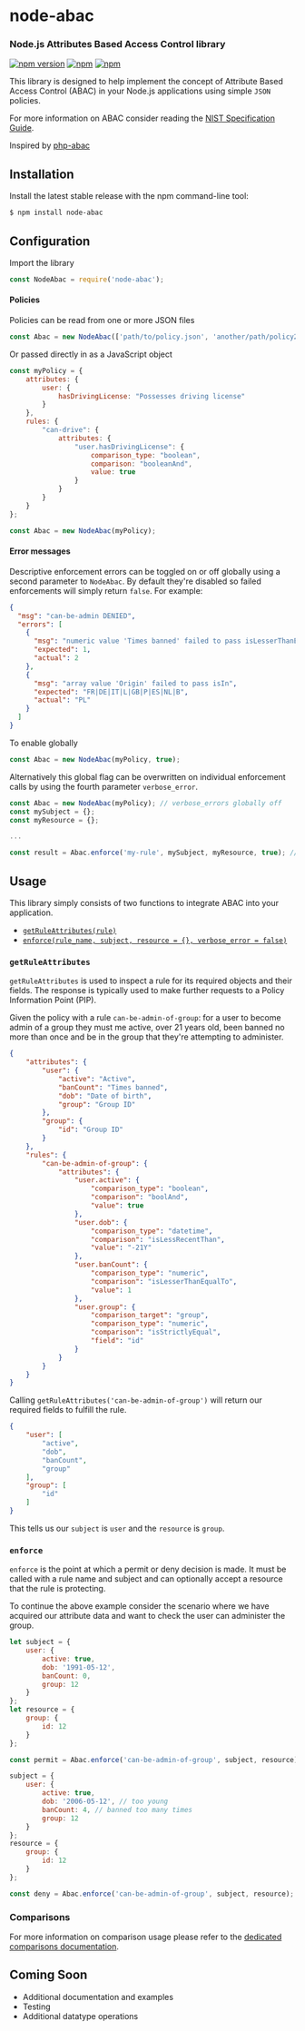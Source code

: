 node-abac
========

### Node.js Attributes Based Access Control library

[![npm version](https://badge.fury.io/js/node-abac.svg)](https://badge.fury.io/js/node-abac) 
[![npm](https://img.shields.io/npm/dt/node-abac.svg)]() 
[![npm](https://img.shields.io/npm/l/node-abac.svg)]()

This library is designed to help implement the concept of Attribute Based Access Control (ABAC) in your Node.js applications 
using simple `JSON` policies.

For more information on ABAC consider reading the [NIST Specification Guide](http://nvlpubs.nist.gov/nistpubs/specialpublications/NIST.sp.800-162.pdf).

Inspired by [php-abac](https://github.com/Kilix/php-abac)

## Installation

Install the latest stable release with the npm command-line tool:

```bash
$ npm install node-abac
```

## Configuration

Import the library

```javascript
const NodeAbac = require('node-abac');
```

#### Policies

Policies can be read from one or more JSON files

```javascript
const Abac = new NodeAbac(['path/to/policy.json', 'another/path/policy2.json']);
```

Or passed directly in as a JavaScript object

```javascript
const myPolicy = {
    attributes: {
        user: {
            hasDrivingLicense: "Possesses driving license"
        }
    },
    rules: {
        "can-drive": {
            attributes: {
                "user.hasDrivingLicense": {
                    comparison_type: "boolean",
                    comparison: "booleanAnd",
                    value: true
                }
            }
        }
    }
};

const Abac = new NodeAbac(myPolicy);
```

#### Error messages

Descriptive enforcement errors can be toggled on or off globally using a second parameter to `NodeAbac`. By default they're disabled
so failed enforcements will simply return `false`. For example:

```json
{
  "msg": "can-be-admin DENIED",
  "errors": [
    {
      "msg": "numeric value 'Times banned' failed to pass isLesserThanEqualTo",
      "expected": 1,
      "actual": 2
    },
    {
      "msg": "array value 'Origin' failed to pass isIn",
      "expected": "FR|DE|IT|L|GB|P|ES|NL|B",
      "actual": "PL"
    }
  ]
}
```

To enable globally

```javascript
const Abac = new NodeAbac(myPolicy, true);
```
Alternatively this global flag can be overwritten on individual enforcement calls by using the fourth parameter `verbose_error`.

```javascript
const Abac = new NodeAbac(myPolicy); // verbose_errors globally off
const mySubject = {};
const myResource = {};

...

const result = Abac.enforce('my-rule', mySubject, myResource, true); // verbose_error on for this call only
```

## Usage

This library simply consists of two functions to integrate ABAC into your application.
 
* [`getRuleAttributes(rule)`](#getRuleAttributes)
* [`enforce(rule_name, subject, resource = {}, verbose_error = false)`](#enforce)

### `getRuleAttributes`

`getRuleAttributes` is used to inspect a rule for its required objects and their fields. The response is typically used to make further 
requests to a Policy Information Point (PIP).

Given the policy with a rule `can-be-admin-of-group`: for a user to become admin of a group they must me active, over 21 years old, been banned no more than once
and be in the group that they're attempting to administer.

```json
{
    "attributes": {
        "user": {
            "active": "Active",
            "banCount": "Times banned",
            "dob": "Date of birth",
            "group": "Group ID"
        },
        "group": {
            "id": "Group ID"
        }
    },
    "rules": {
        "can-be-admin-of-group": {
            "attributes": {
                "user.active": {
                    "comparison_type": "boolean",
                    "comparison": "boolAnd",
                    "value": true
                },
                "user.dob": {
                    "comparison_type": "datetime",
                    "comparison": "isLessRecentThan",
                    "value": "-21Y"
                },
                "user.banCount": {
                    "comparison_type": "numeric",
                    "comparison": "isLesserThanEqualTo",
                    "value": 1
                },
                "user.group": {
                    "comparison_target": "group",
                    "comparison_type": "numeric",
                    "comparison": "isStrictlyEqual",
                    "field": "id"
                }
            }
        }
    }
}
```

Calling `getRuleAttributes('can-be-admin-of-group')` will return our required fields to fulfill the rule.

```json
{
    "user": [
        "active",
        "dob",
        "banCount",
        "group"
    ],
    "group": [
        "id"
    ]
}
```

This tells us our `subject` is `user` and the `resource` is `group`.

### `enforce`

`enforce` is the point at which a permit or deny decision is made. It must be called with a rule name and subject and can optionally accept 
a resource that the rule is protecting.

To continue the above example consider the scenario where we have acquired our attribute data and want to check the user can administer the group.

```javascript
let subject = {
    user: {
        active: true,
        dob: '1991-05-12',
        banCount: 0,
        group: 12
    }
};
let resource = {
    group: {
        id: 12
    }
};

const permit = Abac.enforce('can-be-admin-of-group', subject, resource); // returns true

subject = {
    user: {
        active: true,
        dob: '2006-05-12', // too young
        banCount: 4, // banned too many times
        group: 12
    }
};
resource = {
    group: {
        id: 12
    }
};

const deny = Abac.enforce('can-be-admin-of-group', subject, resource); // returns false || error message
```

### Comparisons

For more information on comparison usage please refer to the [dedicated comparisons documentation](doc/comparisons.md).

## Coming Soon

* Additional documentation and examples
* Testing
* Additional datatype operations